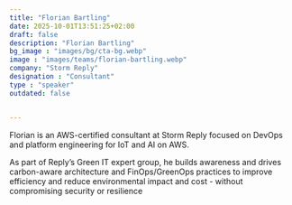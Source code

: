 ```yaml
---
title: "Florian Bartling"
date: 2025-10-01T13:51:25+02:00
draft: false
description: "Florian Bartling"
bg_image : "images/bg/cta-bg.webp"
image : "images/teams/florian-bartling.webp"
company: "Storm Reply"
designation : "Consultant"
type : "speaker"
outdated: false


---
```


Florian is an AWS-certified consultant at Storm Reply focused on DevOps and platform engineering for IoT and AI on AWS.

As part of Reply’s Green IT expert group, he builds awareness and drives carbon-aware architecture and FinOps/GreenOps practices to improve efficiency and reduce environmental impact and cost - without compromising security or resilience
